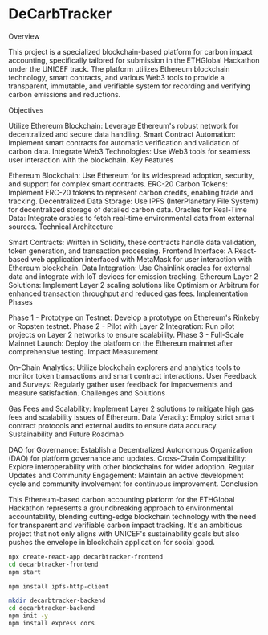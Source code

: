 # DeCarbTracker

Overview

This project is a specialized blockchain-based platform for carbon impact accounting, specifically tailored for submission in the ETHGlobal Hackathon under the UNICEF track. The platform utilizes Ethereum blockchain technology, smart contracts, and various Web3 tools to provide a transparent, immutable, and verifiable system for recording and verifying carbon emissions and reductions.

Objectives

Utilize Ethereum Blockchain: Leverage Ethereum's robust network for decentralized and secure data handling.
Smart Contract Automation: Implement smart contracts for automatic verification and validation of carbon data.
Integrate Web3 Technologies: Use Web3 tools for seamless user interaction with the blockchain.
Key Features

Ethereum Blockchain: Use Ethereum for its widespread adoption, security, and support for complex smart contracts.
ERC-20 Carbon Tokens: Implement ERC-20 tokens to represent carbon credits, enabling trade and tracking.
Decentralized Data Storage: Use IPFS (InterPlanetary File System) for decentralized storage of detailed carbon data.
Oracles for Real-Time Data: Integrate oracles to fetch real-time environmental data from external sources.
Technical Architecture

Smart Contracts: Written in Solidity, these contracts handle data validation, token generation, and transaction processing.
Frontend Interface: A React-based web application interfaced with MetaMask for user interaction with Ethereum blockchain.
Data Integration: Use Chainlink oracles for external data and integrate with IoT devices for emission tracking.
Ethereum Layer 2 Solutions: Implement Layer 2 scaling solutions like Optimism or Arbitrum for enhanced transaction throughput and reduced gas fees.
Implementation Phases

Phase 1 - Prototype on Testnet: Develop a prototype on Ethereum's Rinkeby or Ropsten testnet.
Phase 2 - Pilot with Layer 2 Integration: Run pilot projects on Layer 2 networks to ensure scalability.
Phase 3 - Full-Scale Mainnet Launch: Deploy the platform on the Ethereum mainnet after comprehensive testing.
Impact Measurement

On-Chain Analytics: Utilize blockchain explorers and analytics tools to monitor token transactions and smart contract interactions.
User Feedback and Surveys: Regularly gather user feedback for improvements and measure satisfaction.
Challenges and Solutions

Gas Fees and Scalability: Implement Layer 2 solutions to mitigate high gas fees and scalability issues of Ethereum.
Data Veracity: Employ strict smart contract protocols and external audits to ensure data accuracy.
Sustainability and Future Roadmap

DAO for Governance: Establish a Decentralized Autonomous Organization (DAO) for platform governance and updates.
Cross-Chain Compatibility: Explore interoperability with other blockchains for wider adoption.
Regular Updates and Community Engagement: Maintain an active development cycle and community involvement for continuous improvement.
Conclusion

This Ethereum-based carbon accounting platform for the ETHGlobal Hackathon represents a groundbreaking approach to environmental accountability, blending cutting-edge blockchain technology with the need for transparent and verifiable carbon impact tracking. It's an ambitious project that not only aligns with UNICEF's sustainability goals but also pushes the envelope in blockchain application for social good.

```bash
npx create-react-app decarbtracker-frontend
cd decarbtracker-frontend
npm start
```
```bash
npm install ipfs-http-client
```

```bash
mkdir decarbtracker-backend
cd decarbtracker-backend
npm init -y
npm install express cors
```


